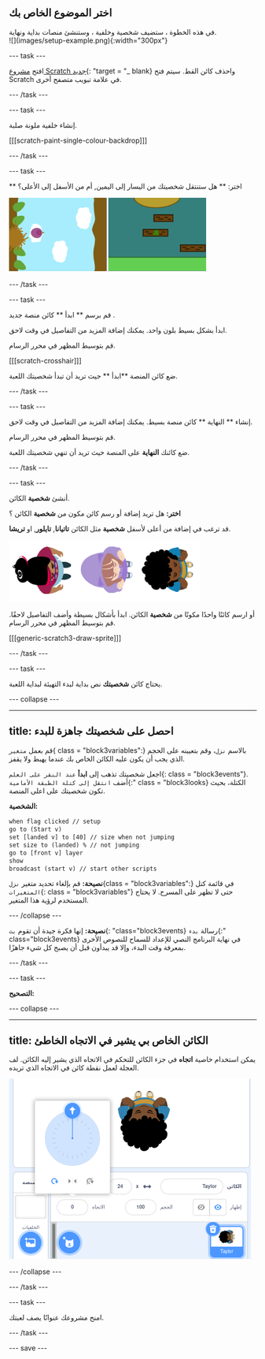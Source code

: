 ## اختر الموضوع الخاص بك

<div style="display: flex; flex-wrap: wrap">
<div style="flex-basis: 200px; flex-grow: 1; margin-right: 15px;">
في هذه الخطوة ، ستضيف شخصية وخلفية ، وستنشئ منصات بداية ونهاية. 
</div>
<div>
![](images/setup-example.png){:width="300px"}
</div>
</div>

--- task ---

افتح [مشروع Scratch جديد](http://rpf.io/scratch-new){: "target = "_ blank} واحذف كائن القط. سيتم فتح Scratch في علامة تبويب متصفح أخرى.

--- /task ---

--- task ---

إنشاء خلفية ملونة صلبة.

[[[scratch-paint-single-colour-backdrop]]]

--- /task ---

--- task ---

** اختر: ** هل ستنتقل شخصيتك من اليسار إلى اليمين, أم من الأسفل إلى الأعلى؟

![](images/direction-examples.png)

--- /task ---

--- task ---

قم برسم ** ابدأ ** كائن منصة جديد .

ابدأ بشكل بسيط بلون واحد. يمكنك إضافة المزيد من التفاصيل في وقت لاحق.

قم بتوسيط المظهر في محرر الرسام.

[[[scratch-crosshair]]]

ضع كائن المنصة **ابدأ ** حيث تريد أن تبدأ شخصيتك اللعبة.

--- /task ---

--- task ---

إنشاء ** النهاية ** كائن منصة بسيط. يمكنك إضافة المزيد من التفاصيل في وقت لاحق.

قم بتوسيط المظهر في محرر الرسام.

ضع كائنك **النهاية** على المنصة حيث تريد أن تنهي شخصيتك اللعبة.

--- /task ---

--- task ---

أنشئ **شخصية** الكائن.

**اختر:** هل تريد إضافة أو رسم كائن مكون من **شخصية** الكائن ؟

قد ترغب في إضافة من أعلى لأسفل **شخصية** مثل الكائن **تاتيانا**, **تايلور**, او **تريشا**.

![صورة من أعلى إلى أسفل للكائنات متاحة في scratch](images/top-down-sprites.png)

أو ارسم كائنًا واحدًا مكونًا من **شخصية** الكائن. ابدأ بأشكال بسيطة وأضف التفاصيل لاحقًا. قم بتوسيط المظهر في محرر الرسام.

[[[generic-scratch3-draw-sprite]]]

--- /task ---

--- task ---

يحتاج كائن **شخصيتك** نص بداية لبدء التهيئة لبداية اللعبة.

--- collapse ---

---
title: احصل على شخصيتك جاهزة للبدء
---

قم بعمل `متغير`{ class = "block3variables":} بالاسم `نزل`، وقم بتعيينه على الحجم الذي يجب أن يكون عليه الكائن الخاص بك عندما يهبط ولا يقفز.

اجعل شخصيتك تذهب إلى **ابدأ** `عند النقر على العلم`{: class = "block3events"}. أضف `انتقل إلى كتلة الطبقة الأمامية`{:" class = "block3looks} الكتلة، بحيث تكون شخصيتك على اعلى المنصة.

**الشخصية:**

```blocks3
when flag clicked // setup
go to (Start v)
set [landed v] to [40] // size when not jumping
set size to (landed) % // not jumping
go to [front v] layer
show
broadcast (start v) // start other scripts
```

**نصيحة:** قم بإلغاء تحديد متغير `نزل`{class = "block3variables":} في قائمة كتل `المتغيرات`{: class = "block3variables"} حتى لا تظهر على المسرح. لا يحتاج المستخدم لرؤية هذا المتغير.

--- /collapse ---

**نصيحة:** إنها فكرة جيدة أن تقوم `بث`{: "class="block3events} رسالة `بدء`{:" class="block3events} في نهاية البرنامج النصي للإعداد للسماح للنصوص الأخرى بمعرفة وقت البدء، وإلا قد يبدأون قبل أن يصبح كل شيء جاهزًا.

--- /task ---

--- task ---

**التصحيح:**

--- collapse ---

---
title: الكائن الخاص بي يشير في الاتجاه الخاطئ
---

يمكن استخدام خاصية **اتجاه** في جزء الكائن للتحكم في الاتجاه الذي يشير إليه الكائن. لف العجلة لعمل نقطة كائن في الاتجاه الذي تريده.

![جزء الكائن مع تحديد خاصية الاتجاه. تظهر قائمة منبثقة مع عجلة اتجاه تستخدم لضبط الاتجاه الذي يشير إليه الكائن.](images/direction-property.png)

--- /collapse ---

--- /task ---

--- task ---

امنح مشروعك عنوانًا يصف لعبتك.

--- /task ---

--- save ---
